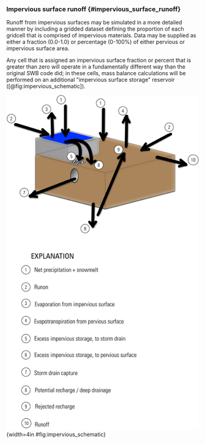 ### Impervious surface runoff {#impervious_surface_runoff}

Runoff from impervious surfaces may be simulated in a more detailed manner by including a gridded dataset defining the proportion of each gridcell that is comprised of impervious materials. Data may be supplied as either a fraction (0.0-1.0) or percentage (0-100%) of either pervious or *im*pervious surface area.

Any cell that is assigned an impervious surface fraction or percent that is greater than zero will operate in a fundamentally different way than the original SWB code did; in these cells, mass balance calculations will be performed on an additional "impervious surface storage" reservoir ([@fig:impervious_schematic]).

![Detailed_soil_reservoir_schematic.png](../images/Detailed_soil_reservoir_schematic.png){width=4in #fig:impervious_schematic}
